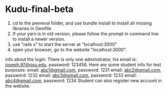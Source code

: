 # Kudu-final-beta

1. cd to the peereval folder, and use bundle install to install all missing libraries in Gemfile
2. If your yarn is in old version, please follow the prompt in command line to install a newer version.
3. use "rails s" to start the server at "localhost:3000"
4. open your browser, go to the website "localhost:3000".

info about the login:
There is only one adminstrator, his email is: joseph.97@osu.edu, password: 123456.
Here are some student info for test purposes:
email: abc1@gmail.com, password: 1231
email: abc2@gmail.com, password: 1232
email: abc3@gmail.com, password: 1233
email: abc4@gmail.com, password: 1234
Student can also register new account in the website.

